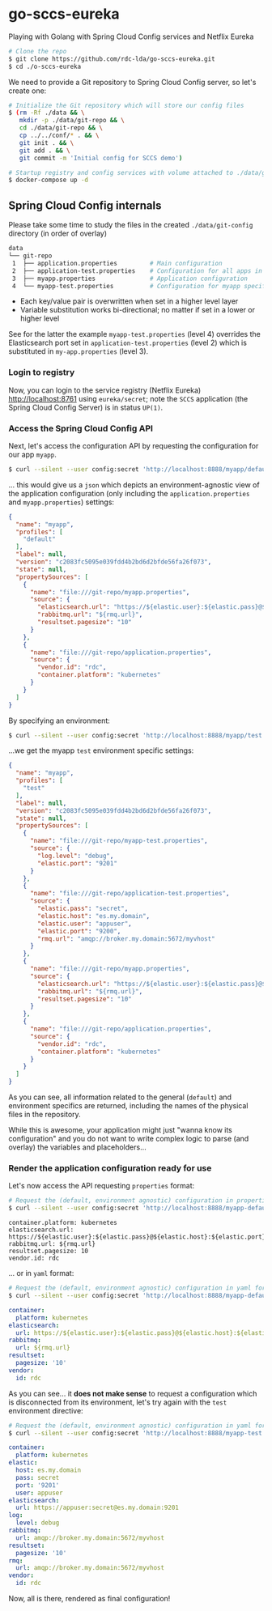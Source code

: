 # go-sccs-eureka

Playing with Golang with Spring Cloud Config services and Netflix Eureka

~~~bash
# Clone the repo
$ git clone https://github.com/rdc-lda/go-sccs-eureka.git
$ cd ./o-sccs-eureka
~~~

We need to provide a Git repository to Spring Cloud Config server, so let's create one:

~~~bash
# Initialize the Git repository which will store our config files
$ (rm -Rf ./data && \
   mkdir -p ./data/git-repo && \
   cd ./data/git-repo && \
   cp ../../conf/* . && \
   git init . && \
   git add . && \
   git commit -m 'Initial config for SCCS demo')

# Startup registry and config services with volume attached to ./data/git-repo
$ docker-compose up -d
~~~

## Spring Cloud Config internals

Please take some time to study the files in the created `./data/git-config` directory (in order of overlay)

~~~bash
data
└── git-repo
 1  ├── application.properties         # Main configuration
 2  ├── application-test.properties    # Configuration for all apps in the environment "test"  
 3  ├── myapp.properties               # Application configuration
 4  └── myapp-test.properties          # Configuration for myapp specific to the environment "test"
~~~

* Each key/value pair is overwritten when set in a higher level layer
* Variable substitution works bi-directional; no matter if set in a lower or higher level

See for the latter the example `myapp-test.properties` (level 4) overrides the Elasticsearch port set in `application-test.properties` (level 2) which is substituted in `my-app.properties` (level 3).

### Login to registry

Now, you can login to the service registry (Netflix Eureka) [http://localhost:8761](http://localhost:8761) using `eureka/secret`; note the `SCCS` application (the Spring Cloud Config Server) is in status `UP(1)`.

### Access the Spring Cloud Config API

Next, let's access the configuration API by requesting the configuration for our app `myapp`.

~~~bash
$ curl --silent --user config:secret 'http://localhost:8888/myapp/default' | jq .
~~~

... this would give us a `json` which depicts an environment-agnostic view of the application configuration (only including the `application.properties` and `myapp.properties`) settings:

~~~json
{
  "name": "myapp",
  "profiles": [
    "default"
  ],
  "label": null,
  "version": "c2083fc5095e039fdd4b2bd6d2bfde56fa26f073",
  "state": null,
  "propertySources": [
    {
      "name": "file:///git-repo/myapp.properties",
      "source": {
        "elasticsearch.url": "https://${elastic.user}:${elastic.pass}@${elastic.host}:${elastic.port}",
        "rabbitmq.url": "${rmq.url}",
        "resultset.pagesize": "10"
      }
    },
    {
      "name": "file:///git-repo/application.properties",
      "source": {
        "vendor.id": "rdc",
        "container.platform": "kubernetes"
      }
    }
  ]
}
~~~

By specifying an environment:

~~~bash
$ curl --silent --user config:secret 'http://localhost:8888/myapp/test' | jq .
~~~

...we get the myapp `test` environment specific settings:

~~~json
{
  "name": "myapp",
  "profiles": [
    "test"
  ],
  "label": null,
  "version": "c2083fc5095e039fdd4b2bd6d2bfde56fa26f073",
  "state": null,
  "propertySources": [
    {
      "name": "file:///git-repo/myapp-test.properties",
      "source": {
        "log.level": "debug",
        "elastic.port": "9201"
      }
    },
    {
      "name": "file:///git-repo/application-test.properties",
      "source": {
        "elastic.pass": "secret",
        "elastic.host": "es.my.domain",
        "elastic.user": "appuser",
        "elastic.port": "9200",
        "rmq.url": "amqp://broker.my.domain:5672/myvhost"
      }
    },
    {
      "name": "file:///git-repo/myapp.properties",
      "source": {
        "elasticsearch.url": "https://${elastic.user}:${elastic.pass}@${elastic.host}:${elastic.port}",
        "rabbitmq.url": "${rmq.url}",
        "resultset.pagesize": "10"
      }
    },
    {
      "name": "file:///git-repo/application.properties",
      "source": {
        "vendor.id": "rdc",
        "container.platform": "kubernetes"
      }
    }
  ]
}
~~~

As you can see, all information related to the general (`default`) and environment specifics are returned, including the names of the physical files in the repository.

While this is awesome, your application might just "wanna know its configuration" and you do not want to write complex logic to parse (and overlay) the variables and placeholders...

### Render the application configuration ready for use

Let's now access the API requesting `properties` format:

~~~bash
# Request the (default, environment agnostic) configuration in properties format
$ curl --silent --user config:secret 'http://localhost:8888/myapp-default.properties'
~~~

~~~properties
container.platform: kubernetes
elasticsearch.url: https://${elastic.user}:${elastic.pass}@${elastic.host}:${elastic.port}
rabbitmq.url: ${rmq.url}
resultset.pagesize: 10
vendor.id: rdc
~~~

...  or in `yaml` format:

~~~bash
# Request the (default, environment agnostic) configuration in yaml format
$ curl --silent --user config:secret 'http://localhost:8888/myapp-default.yaml'
~~~

~~~yaml
container:
  platform: kubernetes
elasticsearch:
  url: https://${elastic.user}:${elastic.pass}@${elastic.host}:${elastic.port}
rabbitmq:
  url: ${rmq.url}
resultset:
  pagesize: '10'
vendor:
  id: rdc
~~~

As you can see... it **does not make sense** to request a configuration which is disconnected from its environment, let's try again with the `test` environment directive:

~~~bash
# Request the (default, environment agnostic) configuration in yaml format
$ curl --silent --user config:secret 'http://localhost:8888/myapp-test.yaml'
~~~

~~~yaml
container:
  platform: kubernetes
elastic:
  host: es.my.domain
  pass: secret
  port: '9201'
  user: appuser
elasticsearch:
  url: https://appuser:secret@es.my.domain:9201
log:
  level: debug
rabbitmq:
  url: amqp://broker.my.domain:5672/myvhost
resultset:
  pagesize: '10'
rmq:
  url: amqp://broker.my.domain:5672/myvhost
vendor:
  id: rdc
  ~~~

Now, all is there, rendered as final configuration!
